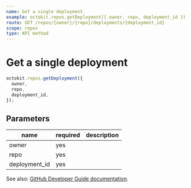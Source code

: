 ```yaml
---
name: Get a single deployment
example: octokit.repos.getDeployment({ owner, repo, deployment_id })
route: GET /repos/{owner}/{repo}/deployments/{deployment_id}
scope: repos
type: API method
---
```


# Get a single deployment

```js
octokit.repos.getDeployment({
  owner,
  repo,
  deployment_id,
});
```

## Parameters

<table>
  <thead>
    <tr>
      <th>name</th>
      <th>required</th>
      <th>description</th>
    </tr>
  </thead>
  <tbody>
    <tr><td>owner</td><td>yes</td><td>

</td></tr>
<tr><td>repo</td><td>yes</td><td>

</td></tr>
<tr><td>deployment_id</td><td>yes</td><td>

</td></tr>
  </tbody>
</table>

See also: [GitHub Developer Guide documentation](https://developer.github.com/v3/repos/deployments/#get-a-single-deployment).
